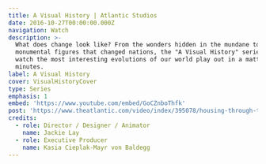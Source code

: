 ```yaml
---
title: A Visual History | Atlantic Studios
date: 2016-10-27T00:00:00.000Z
navigation: Watch
description: >-
  What does change look like? From the wonders hidden in the mundane to
  monumental figures that changed nations, the "A Visual History" series lets us
  watch the most interesting evolutions of our world play out in a matter of
  minutes.
label: A Visual History
cover: VisualHistoryCover
type: Series
emphasis: 1
embed: 'https://www.youtube.com/embed/GoCZnboThfk'
post: 'https://www.theatlantic.com/video/index/395078/housing-through-the-centuries/'
credits:
  - role: Director / Designer / Animator
    name: Jackie Lay
  - role: Executive Producer
    name: Kasia Cieplak-Mayr von Baldegg
---
```

